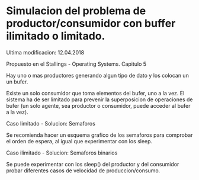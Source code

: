 
# Simulacion del problema de productor/consumidor con buffer ilimitado o limitado.


Ultima modificacion: 12.04.2018


Propuesto en el Stallings - Operating Systems. Capitulo 5

Hay uno o mas productores generando algun tipo de dato
y los colocan un un bufer.

Existe un solo consumidor que toma elementos del bufer, uno a la vez.
El sistema ha de ser limitado para prevenir la superposicion de
operaciones de bufer (un solo agente, sea productor o consumidor,
puede acceder al bufer a la vez).

Caso limitado - Solucion: Semaforos

Se recomienda hacer un esquema grafico de los semaforos
para comprobar el orden de espera, 
al igual que experimentar con los sleep.

			
Caso ilimitado - Solucion: Semaforos binarios

Se puede experimentar con los sleep() del productor
y del consumidor probar diferentes casos de velocidad
de produccion/consumo.
